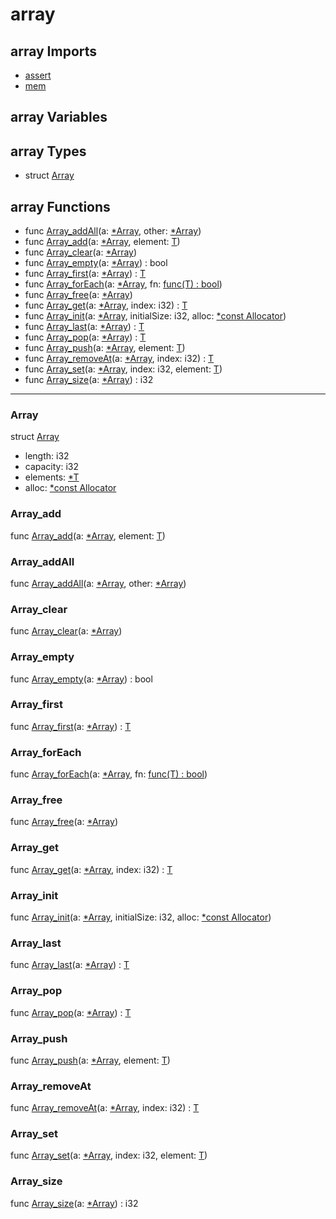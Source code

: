 # array

## array Imports

* [assert](assert\.md)
* [mem](mem\.md)


## array Variables



## array Types

* struct [Array](#Array)


## array Functions

* func [Array\_addAll](#Array\_addAll)(a: [\*Array<T>](#Array<T>), other: [\*Array<T>](#Array<T>))
* func [Array\_add](#Array\_add)(a: [\*Array<T>](#Array<T>), element: [T](#T))
* func [Array\_clear](#Array\_clear)(a: [\*Array<T>](#Array<T>))
* func [Array\_empty](#Array\_empty)(a: [\*Array<T>](#Array<T>)) : bool
* func [Array\_first](#Array\_first)(a: [\*Array<T>](#Array<T>)) : [T](#T)
* func [Array\_forEach](#Array\_forEach)(a: [\*Array<T>](#Array<T>), fn: [func<T>\(T\) : bool](#\_))
* func [Array\_free](#Array\_free)(a: [\*Array<T>](#Array<T>))
* func [Array\_get](#Array\_get)(a: [\*Array<T>](#Array<T>), index: i32) : [T](#T)
* func [Array\_init](#Array\_init)(a: [\*Array<T>](#Array<T>), initialSize: i32, alloc: [\*const Allocator](#Allocator))
* func [Array\_last](#Array\_last)(a: [\*Array<T>](#Array<T>)) : [T](#T)
* func [Array\_pop](#Array\_pop)(a: [\*Array<T>](#Array<T>)) : [T](#T)
* func [Array\_push](#Array\_push)(a: [\*Array<T>](#Array<T>), element: [T](#T))
* func [Array\_removeAt](#Array\_removeAt)(a: [\*Array<T>](#Array<T>), index: i32) : [T](#T)
* func [Array\_set](#Array\_set)(a: [\*Array<T>](#Array<T>), index: i32, element: [T](#T))
* func [Array\_size](#Array\_size)(a: [\*Array<T>](#Array<T>)) : i32



***
### Array


struct [Array](#Array)

* length: i32
* capacity: i32
* elements: [\*T](#T)
* alloc: [\*const Allocator](#Allocator)



### Array\_add


func [Array\_add](#Array\_add)(a: [\*Array<T>](#Array<T>), element: [T](#T))


### Array\_addAll


func [Array\_addAll](#Array\_addAll)(a: [\*Array<T>](#Array<T>), other: [\*Array<T>](#Array<T>))


### Array\_clear


func [Array\_clear](#Array\_clear)(a: [\*Array<T>](#Array<T>))


### Array\_empty


func [Array\_empty](#Array\_empty)(a: [\*Array<T>](#Array<T>)) : bool


### Array\_first


func [Array\_first](#Array\_first)(a: [\*Array<T>](#Array<T>)) : [T](#T)


### Array\_forEach


func [Array\_forEach](#Array\_forEach)(a: [\*Array<T>](#Array<T>), fn: [func<T>\(T\) : bool](#\_))


### Array\_free


func [Array\_free](#Array\_free)(a: [\*Array<T>](#Array<T>))


### Array\_get


func [Array\_get](#Array\_get)(a: [\*Array<T>](#Array<T>), index: i32) : [T](#T)


### Array\_init


func [Array\_init](#Array\_init)(a: [\*Array<T>](#Array<T>), initialSize: i32, alloc: [\*const Allocator](#Allocator))


### Array\_last


func [Array\_last](#Array\_last)(a: [\*Array<T>](#Array<T>)) : [T](#T)


### Array\_pop


func [Array\_pop](#Array\_pop)(a: [\*Array<T>](#Array<T>)) : [T](#T)


### Array\_push


func [Array\_push](#Array\_push)(a: [\*Array<T>](#Array<T>), element: [T](#T))


### Array\_removeAt


func [Array\_removeAt](#Array\_removeAt)(a: [\*Array<T>](#Array<T>), index: i32) : [T](#T)


### Array\_set


func [Array\_set](#Array\_set)(a: [\*Array<T>](#Array<T>), index: i32, element: [T](#T))


### Array\_size


func [Array\_size](#Array\_size)(a: [\*Array<T>](#Array<T>)) : i32


